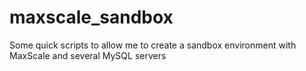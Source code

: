 # maxscale_sandbox
Some quick scripts to allow me to create a sandbox environment with MaxScale and several MySQL servers
